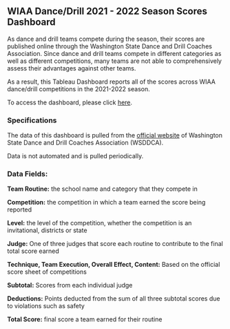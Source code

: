 ## WIAA Dance/Drill 2021 - 2022 Season Scores Dashboard

As dance and drill teams compete during the season, their scores are published online through the Washington State Dance and Drill Coaches Association. Since dance and drill teams compete in different categories as well as different competitions, many teams are not able to comprehensively assess their advantages against other teams.

As a result, this Tableau Dashboard reports all of the scores across WIAA dance/drill competitions in the 2021-2022 season.

To access the dashboard, please click [here](https://public.tableau.com/app/profile/serena.yin/viz/WIAADanceDrill21-22/Scores).

### Specifications
The data of this dashboard is pulled from the [official website](https://www.wsddca.com/regular-season) of Washington State Dance and Drill Coaches Association (WSDDCA).

Data is not automated and is pulled periodically.

### Data Fields:

**Team Routine:** the school name and category that they compete in

**Competition:** the competition in which a team earned the score being reported

**Level:** the level of the competition, whether the competition is an invitational, districts or state

**Judge:** One of three judges that score each routine to contribute to the final total score earned

**Technique, Team Execution, Overall Effect, Content:** Based on the official score sheet of competitions

**Subtotal:** Scores from each individual judge

**Deductions:** Points deducted from the sum of all three subtotal scores due to violations such as safety

**Total Score:** final score a team earned for their routine
